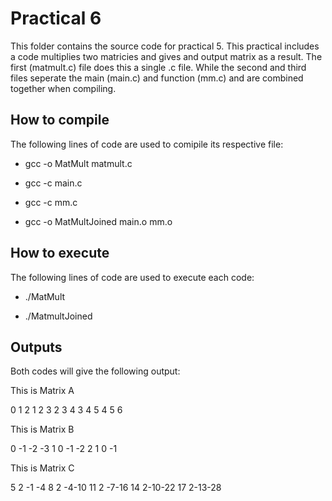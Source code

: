 # Practical 6
This folder contains the source code for practical 5. This practical includes a code multiplies two matricies and gives and output matrix as a result. The first (matmult.c) file does this a single .c file. While the second and third files seperate the main (main.c) and function (mm.c) and are combined together when compiling.

## How to compile
The following lines of code are used to comipile its respective file:

* gcc -o MatMult matmult.c

* gcc -c main.c

* gcc -c mm.c

* gcc -o MatMultJoined main.o mm.o

## How to execute
The following lines of code are used to execute each code:

* ./MatMult

* ./MatmultJoined

## Outputs
Both codes will give the following output:


 This is Matrix A

  0  1  2
  1  2  3
  2  3  4
  3  4  5
  4  5  6

 This is Matrix B

  0 -1 -2 -3
  1  0 -1 -2
  2  1  0 -1

 This is Matrix C

  5  2 -1 -4
  8  2 -4-10
 11  2 -7-16
 14  2-10-22
 17  2-13-28

